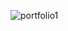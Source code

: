 ![portfolio1](https://github.com/brianwereh/brianwereh.github.io/assets/76516934/48f9a970-5c4f-4147-993b-675d693b172b)
